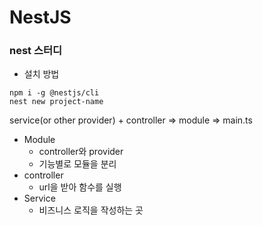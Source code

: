# NestJS

### nest 스터디
- 설치 방법
```
npm i -g @nestjs/cli
nest new project-name
```

service(or other provider) + controller => module => main.ts

- Module
  - controller와 provider
  - 기능별로 모듈을 분리
- controller
  - url을 받아 함수를 실행
- Service
  - 비즈니스 로직을 작성하는 곳